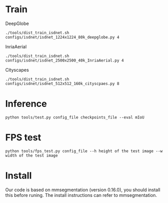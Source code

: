 # Train
DeepGlobe
```
./tools/dist_train_isdnet.sh configs/isdnet/isdnet_1224x1224_80k_deepglobe.py 4
```
InriaAerial
```
./tools/dist_train_isdnet.sh configs/isdnet/isdnet_2500x2500_40k_InriaAerial.py 4
```
Cityscapes
```
./tools/dist_train_isdnet.sh configs/isdnet/isdnet_512x512_160k_cityscpaes.py 8
```
# Inference
```
python tools/test.py config_file checkpoints_file --eval mIoU
```
# FPS test
```
python tools/fps_test.py config_file --h height of the test image --w width of the test image
```
# Install
Our code is based on mmsegmentation (version 0.16.0), you should install this before runing.
The install instructions can refer to mmsegmentation. 